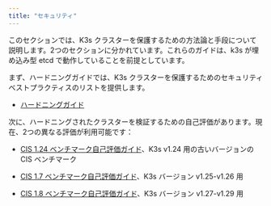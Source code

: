 ```yaml
---
title: "セキュリティ"
---
```


このセクションでは、K3s クラスターを保護するための方法論と手段について説明します。2つのセクションに分かれています。これらのガイドは、k3s が埋め込み型 etcd で動作していることを前提としています。

まず、ハードニングガイドでは、K3s クラスターを保護するためのセキュリティベストプラクティスのリストを提供します。

* [ハードニングガイド](hardening-guide.md)

次に、ハードニングされたクラスターを検証するための自己評価があります。現在、2つの異なる評価が利用可能です：

* [CIS 1.24 ベンチマーク自己評価ガイド](self-assessment-1.24.md)、K3s v1.24 用の古いバージョンの CIS ベンチマーク

* [CIS 1.7 ベンチマーク自己評価ガイド](self-assessment-1.7.md)、K3s バージョン v1.25-v1.26 用

* [CIS 1.8 ベンチマーク自己評価ガイド](self-assessment-1.8.md)、K3s バージョン v1.27-v1.29 用